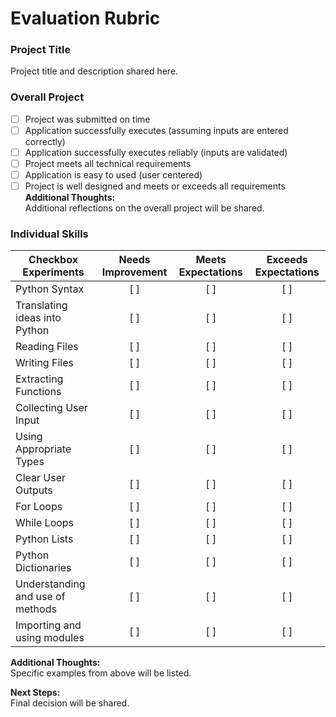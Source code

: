 # Evaluation Rubric
### Project Title
Project title and description shared here.

### Overall Project
- [ ] Project was submitted on time
- [ ] Application successfully executes (assuming inputs are entered correctly)
- [ ] Application successfully executes reliably (inputs are validated)
- [ ] Project meets all technical requirements
- [ ] Application is easy to used (user centered)
- [ ] Project is well designed and meets or exceeds all requirements\
**Additional Thoughts:**\
Additional reflections on the overall project will be shared.

### Individual Skills
| Checkbox Experiments | Needs Improvement  |  Meets Expectations  | Exceeds Expectations
| ---------------------|:---------------------:|:-------------------:|:-------------------:|
| Python Syntax             | [ ]                | [ ]              | [ ]              |
| Translating ideas into Python     | [ ]                | [ ]              | [ ]              |
| Reading Files             | [ ]                | [ ]              | [ ]              |
| Writing Files             | [ ]                | [ ]              | [ ]              |
| Extracting Functions     | [ ]                | [ ]              | [ ]              |
| Collecting User Input    | [ ]                | [ ]              | [ ]              |
| Using Appropriate Types  | [ ]                | [ ]              | [ ]              |
| Clear User Outputs     | [ ]                | [ ]              | [ ]              |
| For Loops             | [ ]                | [ ]              | [ ]              |
| While Loops             | [ ]                | [ ]              | [ ]              |
| Python Lists             | [ ]                | [ ]              | [ ]              |
| Python Dictionaries             | [ ]                | [ ]              | [ ]              |
| Understanding and use of methods | [ ]                | [ ]              | [ ]              |
| Importing and using modules             | [ ]                | [ ]              | [ ]              |

**Additional Thoughts:**\
Specific examples from above will be listed.

**Next Steps:**\
Final decision will be shared.
